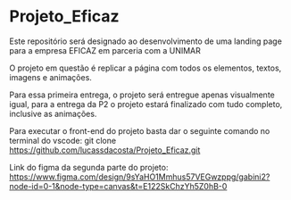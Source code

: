 # Projeto_Eficaz

Este repositório será designado ao desenvolvimento de uma landing page para a empresa EFICAZ em parceria com a UNIMAR

O projeto em questão é replicar a página com todos os elementos, textos, imagens e animações.

Para essa primeira entrega, o projeto será entregue apenas visualmente igual, para a entrega da P2 o projeto estará finalizado com tudo completo, inclusive as animações.

Para executar o front-end do projeto basta dar o seguinte comando no terminal do vscode: git clone https://github.com/lucassdacosta/Projeto_Eficaz.git

Link do figma da segunda parte do projeto: https://www.figma.com/design/9sYaHO1Mmhus57VEGwzppg/gabini2?node-id=0-1&node-type=canvas&t=E122SkChzYh5Z0hB-0
